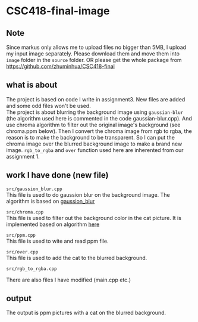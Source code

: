 # CSC418-final-image
## Note
Since markus only allows me to upload files no bigger than 5MB, I upload my input image separately. Please download them and move them into `image` folder in the `source` folder. OR please get the whole package from https://github.com/zhuminhua/CSC418-final <br>
## what is about
The project is based on code I write in assignment3. New files are added and some odd files won't be used.<br>
The project is about blurring the background image using `gaussian-blur` (the algorithm used here is commented in the code gaussian-blur.cpp). And use chroma algorithm 
to filter out the original image's background (see chroma.ppm below). Then I convert the chroma image from rgb to rgba, the reason is to make the background to be transparent.
So I can put the chroma image over the blurred background image to make a brand new image. `rgb_to_rgba` and `over` function used here are inherented from our assignment 1.<br>

## work I have done (new file)
`src/gaussion_blur.cpp`<br>
This file is used to do gaussion blur on the background image. The algorithm is based on [gaussion_blur](http://blog.ivank.net/fastest-gaussian-blur.html)

`src/chroma.cpp` <br>
This file is used to filter out the background color in the cat picture. It is implemented based on algorithm [here](http://gc-films.com/chromakey.html)

`src/ppm.cpp` <br>
This file is used to wite and read ppm file.

`src/over.cpp` <br>
This file is used to add the cat to the blurred background.

`src/rgb_to_rgba.cpp`<br>

There are also files I have modified (main.cpp etc.)

## output
The output is ppm pictures with a cat on the blurred background.
